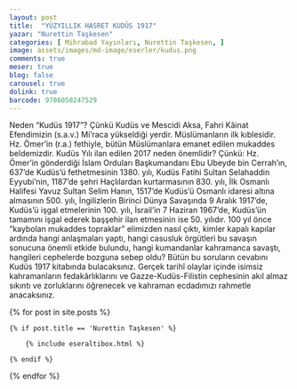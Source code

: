 ```yaml
---
layout: post
title:  "YÜZYILLIK HASRET KUDÜS 1917"
yazar: "Nurettin Taşkesen"
categories: [ Mihrabad Yayınları, Nurettin Taşkesen, ]
image: assets/images/md-image/eserler/kudus.png
comments: true
meser: true
blog: false
carousel: true
dolink: true
barcode: 9786058247529
---
```


Neden “Kudüs 1917”?
Çünkü Kudüs ve Mescidi Aksa, Fahri Kâinat Efendimizin (s.a.v.) Mi’raca yükseldiği yerdir. Müslümanların ilk kıblesidir. Hz. Ömer’in (r.a.) fethiyle, bütün Müslümanlara emanet edilen mukaddes beldemizdir.
Kudüs Yılı ilan edilen 2017 neden önemlidir? Çünkü: Hz. Ömer’in gönderdiği İslam Orduları Başkumandanı Ebu Ubeyde bin Cerrah’ın, 637’de Kudüs’ü fethetmesinin 1380. yılı, Kudüs Fatihi Sultan Selahaddin Eyyubi’nin, 1187’de şehri Haçlılardan kurtarmasının 830. yılı, İlk Osmanlı Halifesi Yavuz Sultan Selim Hanın, 1517’de Kudüs’ü Osmanlı idaresi altına almasının 500. yılı, İngilizlerin Birinci Dünya Savaşında 9 Aralık 1917’de, Kudüs’ü işgal etmelerinin 100. yılı, İsrail’in 7 Haziran 1967’de, Kudüs’ün tamamını işgal ederek başşehir ilan etmesinin ise 50. yılıdır.
100 yıl önce “kaybolan mukaddes topraklar” elimizden nasıl çıktı, kimler kapalı kapılar ardında hangi anlaşmaları yaptı, hangi casusluk örgütleri bu savaşın sonucuna önemli etkide bulundu, hangi kumandanlar kahramanca savaştı, hangileri cephelerde bozguna sebep oldu? Bütün bu soruların cevabını Kudüs 1917 kitabında bulacaksınız. Gerçek tarihî olaylar içinde isimsiz kahramanların fedakârlıklarını ve Gazze-Kudüs-Filistin cephesinin akıl almaz sıkıntı ve zorluklarını öğrenecek ve kahraman ecdadımızı rahmetle anacaksınız.



{% for post in site.posts %}

    {% if post.title == 'Nurettin Taşkesen' %}

        {% include eseraltibox.html %}

    {% endif %}

{% endfor %}
